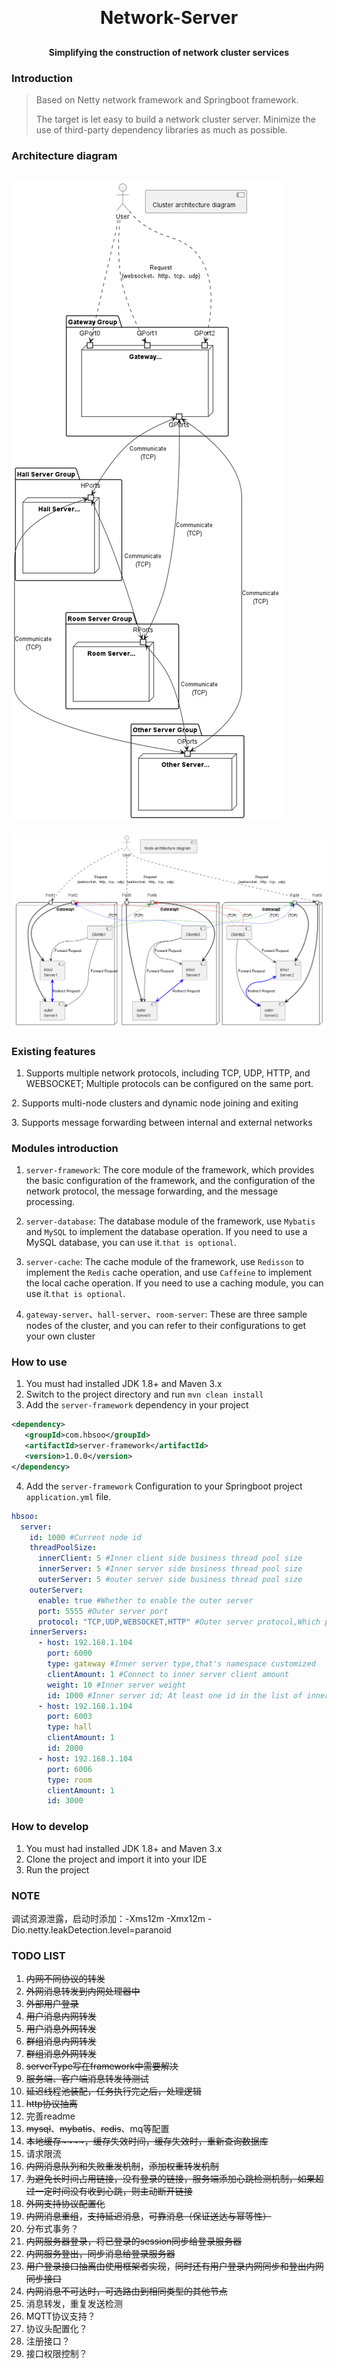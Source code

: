 <h1 align="center" style="margin: 30px 0 30px; font-weight: bold;">Network-Server</h1>
<h4 align="center">Simplifying the construction of network cluster services</h4>

### Introduction
> Based on Netty network framework and Springboot framework.
> 
> The target is let easy to build a network cluster server. Minimize the use of third-party dependency libraries as much as possible.
### Architecture diagram
![images](docs/pngs/Cluster.png)
---
![images](docs/pngs/Nodes.png)
### Existing features
1. Supports multiple network protocols, including TCP, UDP, HTTP, and WEBSOCKET; Multiple protocols can be configured on the same port.

[comment]: <> (1. 多网络协议支持，支持TCP、UDP、HTTP、WEBSOCKET协议;同端口支持多种协议（可配置）)
2. Supports multi-node clusters and dynamic node joining and exiting

[comment]: <> (2. 支持多节点集群，支持节点动态加入、退出)
3. Supports message forwarding between internal and external networks

### Modules introduction
1. `server-framework`: The core module of the framework, 
   which provides the basic configuration of the framework, 
   and the configuration of the network protocol,
   the message forwarding, and the message processing.
   

2. `server-database`: The database module of the framework, 
   use `Mybatis` and `MySQL` to implement the database operation.
   If you need to use a MySQL database, you can use it.`that is optional`.
   

3. `server-cache`: The cache module of the framework, 
   use `Redisson` to implement the `Redis` cache operation,
   and use `Caffeine` to implement the local cache operation.
   If you need to use a caching module, you can use it.`that is optional`.

4. `gateway-server`、`hall-server`、`room-server`: These are three sample nodes of the cluster, and you can refer to their configurations to get your own cluster

### How to use
1. You must had installed JDK 1.8+ and Maven 3.x
2. Switch to the project directory and run `mvn clean install`
3. Add the `server-framework` dependency in your project
```xml
<dependency>
   <groupId>com.hbsoo</groupId>
   <artifactId>server-framework</artifactId>
   <version>1.0.0</version>
</dependency>
```
4. Add the `server-framework` Configuration to your Springboot project `application.yml` file.
```yaml
hbsoo:
  server:
    id: 1000 #Current node id
    threadPoolSize:
      innerClient: 5 #Inner client side business thread pool size
      innerServer: 5 #Inner server side business thread pool size
      outerServer: 5 #outer server side business thread pool size
    outerServer:
      enable: true #Whether to enable the outer server
      port: 5555 #Outer server port
      protocol: "TCP,UDP,WEBSOCKET,HTTP" #Outer server protocol,Which protocols to use.
    innerServers:
      - host: 192.168.1.104
        port: 6000
        type: gateway #Inner server type,that's namespace customized
        clientAmount: 1 #Connect to inner server client amount
        weight: 10 #Inner server weight
        id: 1000 #Inner server id; At least one id in the list of innerServers is associated with the current node id
      - host: 192.168.1.104
        port: 6003
        type: hall
        clientAmount: 1
        id: 2000
      - host: 192.168.1.104
        port: 6006
        type: room
        clientAmount: 1
        id: 3000
```
### How to develop
1. You must had installed JDK 1.8+ and Maven 3.x
2. Clone the project and import it into your IDE
3. Run the project


### NOTE
调试资源泄露，启动时添加：-Xms12m -Xmx12m -Dio.netty.leakDetection.level=paranoid

### TODO LIST
1. ~~内网不同协议的转发~~
2. ~~外网消息转发到内网处理器中~~
3. ~~外部用户登录~~
4. ~~用户消息内网转发~~
5. ~~用户消息外网转发~~
6. ~~群组消息内网转发~~
7. ~~群组消息外网转发~~
8. ~~serverType写在framework中需要解决~~
9. ~~服务端、客户端消息转发待测试~~
10. ~~延迟线程池装配，任务执行完之后，处理逻辑~~
11. ~~http协议抽离~~
12. 完善readme
13. ~~mysql~~、~~mybatis~~、~~redis~~、mq等配置
14. ~~本地缓存~~~~，缓存失效时间，缓存失效时，重新查询数据库~~
15. 请求限流
16. ~~内网消息队列和失败重发机制~~，~~添加权重转发机制~~
17. ~~为避免长时间占用链接，没有登录的链接，服务端添加心跳检测机制，如果超过一定时间没有收到心跳，则主动断开链接~~
18. ~~外网支持协议配置化~~
19. ~~内网消息重组~~，~~支持延迟消息~~，~~可靠消息（保证送达与幂等性）~~
20. 分布式事务？
21. ~~内网服务器登录，将已登录的session同步给登录服务器~~
22. ~~内网服务登出，同步消息给登录服务器~~
23. ~~用户登录接口抽离由使用框架者实现~~，~~同时还有用户登录内网同步和登出内网同步接口~~
24. ~~内网消息不可达时，可选路由到相同类型的其他节点~~
25. 消息转发，重复发送检测
26. MQTT协议支持？
27. 协议头配置化？
28. 注册接口？
29. 接口权限控制？